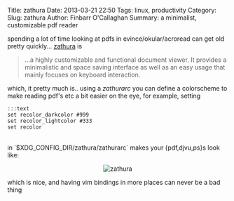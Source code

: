 Title: zathura
Date: 2013-03-21 22:50
Tags: linux, productivity
Category:
Slug: zathura
Author: Finbarr O'Callaghan
Summary: a minimalist, customizable pdf reader

spending a lot of time looking at pdfs in evince/okular/acroread can get
old pretty quickly... [zathura][1] is 

>...a highly customizable and functional document viewer. It
>provides a minimalistic and space saving interface as well as an easy
>usage that mainly focuses on keyboard interaction.

which, it pretty much is.. using a *zathurarc* you can define a
colorscheme to make reading pdf's etc a bit easier on the eye, for example, setting

    :::text
    set recolor_darkcolor #999
    set recolor_lightcolor #333
    set recolor


<br />
in `$XDG_CONFIG_DIR/zathura/zathurarc` makes your {pdf,djvu,ps}s look like: 

<p align="center"> <img src="/static/images/zathura.png" alt="zathura"/></p>
which is nice, and having vim bindings in more places can never be a bad
thing

[1]: http://pwmt.org/projects/zathura/
